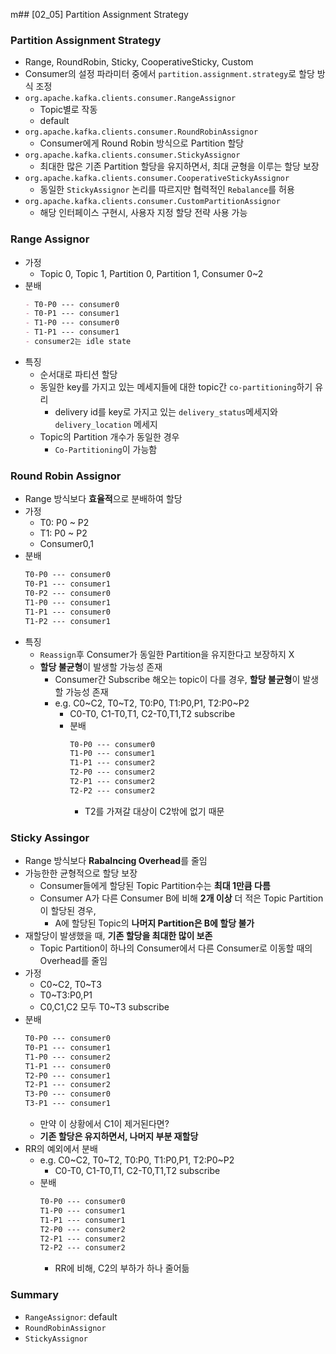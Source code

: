 m## [02_05] Partition Assignment Strategy

### Partition Assignment Strategy
- Range, RoundRobin, Sticky, CooperativeSticky, Custom
- Consumer의 설정 파라미터 중에서 `partition.assignment.strategy`로 할당 방식 조정
- `org.apache.kafka.clients.consumer.RangeAssignor`
  - Topic별로 작동
  - default
- `org.apache.kafka.clients.consumer.RoundRobinAssignor`
  - Consumer에게 Round Robin 방식으로 Partition 할당
- `org.apache.kafka.clients.consumer.StickyAssignor`
  - 최대한 많은 기존 Partition 할당을 유지하면서, 최대 균형을 이루는 할당 보장
- `org.apache.kafka.clients.consumer.CooperativeStickyAssignor`
  - 동일한 `StickyAssignor` 논리를 따르지만 협력적인 `Rebalance`를 허용
- `org.apache.kafka.clients.consumer.CustomPartitionAssignor`
  - 해당 인터페이스 구현시, 사용자 지정 할당 전략 사용 가능

### Range Assignor
- 가정
  - Topic 0, Topic 1, Partition 0, Partition 1, Consumer 0~2
- 분배
  ```md
  - T0-P0 --- consumer0
  - T0-P1 --- consumer1
  - T1-P0 --- consumer0
  - T1-P1 --- consumer1
  - consumer2는 idle state
  ```
- 특징
  - 순서대로 파티션 할당
  - 동일한 key를 가지고 있는 메세지들에 대한 topic간 `co-partitioning`하기 유리
    - delivery id를 key로 가지고 있는 `delivery_status`메세지와 `delivery_location` 메세지
  - Topic의 Partition 개수가 동일한 경우
    - `Co-Partitioning`이 가능함

### Round Robin Assignor
- Range 방식보다 **효율적**으로 분배하여 할당
- 가정
  - T0: P0 ~ P2
  - T1: P0 ~ P2
  - Consumer0,1
- 분배
  ```md
  T0-P0 --- consumer0
  T0-P1 --- consumer1
  T0-P2 --- consumer0
  T1-P0 --- consumer1
  T1-P1 --- consumer0
  T1-P2 --- consumer1
  ```
- 특징
  - `Reassign`후 Consumer가 동일한 Partition을 유지한다고 보장하지 X
  - **할당 불균형**이 발생할 가능성 존재
    - Consumer간 Subscribe 해오는 topic이 다를 경우, **할당 불균형**이 발생할 가능성 존재
    - e.g. C0~C2, T0~T2, T0:P0, T1:P0,P1, T2:P0~P2
      - C0-T0, C1-T0,T1, C2-T0,T1,T2 subscribe
      - 분배
        ```md
        T0-P0 --- consumer0
        T1-P0 --- consumer1
        T1-P1 --- consumer2
        T2-P0 --- consumer2
        T2-P1 --- consumer2
        T2-P2 --- consumer2
        ```
        - T2를 가져갈 대상이 C2밖에 없기 때문

### Sticky Assingor
- Range 방식보다 **Rabalncing Overhead**를 줄임
- 가능한한 균형적으로 할당 보장
  - Consumer들에게 할당된 Topic Partition수는 **최대 1만큼 다름**
  - Consumer A가 다른 Consumer B에 비해 **2개 이상** 더 적은 Topic Partition이 할당된 경우,
    - A에 할당된 Topic의 **나머지 Partition은 B에 할당 불가**
- 재할당이 발생했을 때, **기존 할당을 최대한 많이 보존**
  - Topic Partition이 하나의 Consumer에서 다른 Consumer로 이동할 때의 Overhead를 줄임
- 가정
  - C0~C2, T0~T3
  - T0~T3:P0,P1
  - C0,C1,C2 모두 T0~T3 subscribe
- 분배
  ```md
  T0-P0 --- consumer0
  T0-P1 --- consumer1
  T1-P0 --- consumer2
  T1-P1 --- consumer0
  T2-P0 --- consumer1
  T2-P1 --- consumer2
  T3-P0 --- consumer0
  T3-P1 --- consumer1
  ```
  - 만약 이 상황에서 C1이 제거된다면?
  - **기존 할당은 유지하면서, 나머지 부분 재할당**
- RR의 예외에서 분배
  - e.g. C0~C2, T0~T2, T0:P0, T1:P0,P1, T2:P0~P2
    - C0-T0, C1-T0,T1, C2-T0,T1,T2 subscribe
  - 분배
    ```md
    T0-P0 --- consumer0
    T1-P0 --- consumer1
    T1-P1 --- consumer1
    T2-P0 --- consumer2
    T2-P1 --- consumer2
    T2-P2 --- consumer2
    ```
    - RR에 비해, C2의 부하가 하나 줄어듦

### Summary
- `RangeAssignor`: default
- `RoundRobinAssignor`
- `StickyAssignor`